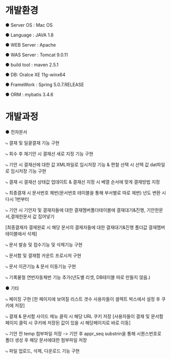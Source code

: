# 개발환경
● Server OS : Mac OS

● Language : JAVA 1.8

● WEB Server : Apache 

● WAS Server : Tomcat 9.0.11

● build tool : maven 2.5.1

● DB: Oralce XE 11g-winx64

● FrameWork : Spring 5.0.7.RELEASE

● ORM : mybatis 3.4.6

# 개발과정
● 전자문서

⤷ 결재 및 일괄결재 기능 구현

⤷ 회수 후 재기안 시 결재선 새로 지정 기능 구현

⤷ 기안 시 결재선에 대한 값 XML파일로 임시저장 기능 & 편철 선택 시 선택 값 dat파일로 임시저장 기능 구현

⤷ 결재 시 결재선 상태값 업데이트 & 결재선 지정 시 베열 순서에 맞게 결재방법 지정

⤷ 최종결재 시 문서번호 체번(문서번호 테이블을 통해 부서별로 따로 체번) 년도 변환 시 다시 1번부터

⤷ 기안 시 기안자 및 결재자들에 대한 결재멤버폴더테이블에 결재대기&진행, 기안한문서,결재한문서 값 집어넣기

[최종결재자 결재완료 시 해당 문서의 결재자들에 대한 결재대기&진행 폴더값 결재멤버테이블에서 삭제]

⤷ 문서 발송 및 접수기능 및 삭제기능 구현

⤷ 문서함 및 결재함 카운트 프로시저 구현

⤷ 문서 이관기능 & 문서 이동기능 구현

⤷ 기록물철 연번자동채번 기능 추가(년도별 리셋, DB테이블 따로 만들지 않음.)



● 기타

⤷ 페이징 구현 [한 페이지에 보여질 리스트 갯수 사용자들이 셀렉트 박스에서 설정 후 쿠키에 저장]

⤷ 결재 & 문서함 사이드 메뉴 클릭 시 해당 URL 쿠키 저장 [사용자들이 결재 및 문서함 페이지 클릭 시 쿠키에 저장된 값이 있을 시 해당페이지로 바로 이동]

⤷ 기안 전 temp 첨부파일 저장 -> 기안 후 appr_seq substrin을 통해 시퀀스번호로 폴더 생성 후 해당 문서에대한 첨부파일 저장

⤷ 파일 업로드, 삭제, 다운로드 기능 구현

